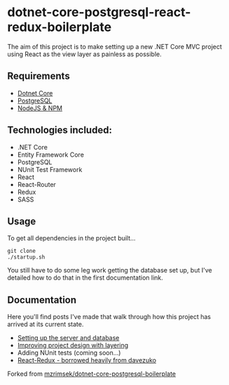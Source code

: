 # dotnet-core-postgresql-react-redux-boilerplate

The aim of this project is to make setting up a new .NET Core MVC project using React as the view layer as painless as possible.

## Requirements
* [Dotnet Core](https://www.microsoft.com/net/core)
* [PostgreSQL](https://www.postgresql.org/download/linux/ubuntu/)
* [NodeJS & NPM](https://nodejs.org/en/download/package-manager/)

## Technologies included:
* .NET Core
* Entity Framework Core
* PostgreSQL
* NUnit Test Framework
* React
* React-Router
* Redux
* SASS

## Usage
To get all dependencies in the project built...
~~~~
git clone
./startup.sh
~~~~
You still have to do some leg work getting the database set up, but I've detailed how to do that in the first documentation link.  

## Documentation
Here you'll find posts I've made that walk through how this project has arrived at its current state.  

* [Setting up the server and database](https://medium.com/@mikezrimsek/setting-up-a-net-core-server-with-entity-framework-core-using-a-postgresql-database-242438f7d9c3)
* [Improving project design with layering](https://medium.com/@mikezrimsek/using-layering-to-improve-your-projects-underlying-design-b3c596f8f349)
* Adding NUnit tests (coming soon...)
* [React-Redux - borrowed heavily from davezuko](https://github.com/davezuko/react-redux-starter-kit)

Forked from [mzrimsek/dotnet-core-postgresql-boilerplate](https://github.com/mzrimsek/dotnet-core-postgresql-boilerplate)